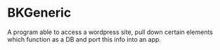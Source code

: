 # BKGeneric
A program able to access a wordpress site, pull down certain elements which function as a DB and port this info into an app.
